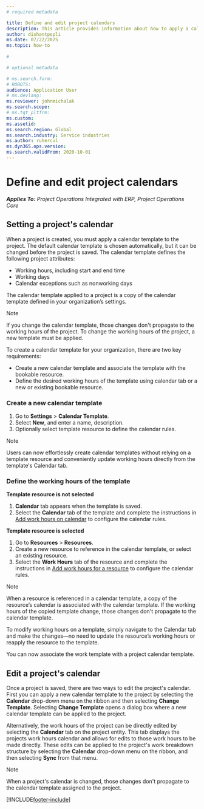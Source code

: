 ```yaml
---
# required metadata

title: Define and edit project calendars
description: This article provides information about how to apply a calendar template to a project to track the project schedule.
author: dishantpopli
ms.date: 07/22/2025
ms.topic: how-to
 
#

# optional metadata

# ms.search.form: 
# ROBOTS: 
audience: Application User
# ms.devlang: 
ms.reviewer: johnmichalak
ms.search.scope: 
# ms.tgt_pltfrm: 
ms.custom: 
ms.assetid: 
ms.search.region: Global
ms.search.industry: Service industries
ms.author: ruhercul
ms.dyn365.ops.version: 
ms.search.validFrom: 2020-10-01
---
```


# Define and edit project calendars

_**Applies To:** Project Operations Integrated with ERP, Project Operations Core_

## Setting a project's calendar

When a project is created, you must apply a calendar template to the project. The default calendar template is chosen automatically, but it can be changed before the project is saved. The calendar template defines the following project attributes:

- Working hours, including start and end time
- Working days
- Calendar exceptions such as nonworking days

The calendar template applied to a project is a copy of the calendar template defined in your organization’s settings.

> [!NOTE]
> If you change the calendar template, those changes don't propagate to the working hours of the project. To change the working hours of the project, a new template must be applied.

To create a calendar template for your organization, there are two key requirements:

- Create a new calendar template and associate the template with the bookable resource.
- Define the desired working hours of the template using calendar tab or a new or existing bookable resource.

### Create a new calendar template

1. Go to **Settings** \> **Calendar Template**.
2. Select **New**, and enter a name, description.
3. Optionally select template resource to define the calendar rules.

> [!NOTE]
> Users can now effortlessly create calendar templates without relying on a template resource and conveniently update working hours directly from the template's Calendar tab.

### Define the working hours of the template

**Template resource is not selected**
1. **Calendar** tab appears when the template is saved.
2. Select the **Calendar** tab of the template and complete the instructions in [Add work hours on calendar](/dynamics365/field-service/set-work-hours-resource) to configure the calendar rules.

**Template resource is selected**

1. Go to **Resources** \> **Resources**.
3. Create a new resource to reference in the calendar template, or select an existing resource.
3. Select the **Work Hours** tab of the resource and complete the instructions in [Add work hours for a resource](/dynamics365/field-service/set-work-hours-resource) to configure the calendar rules.


> [!NOTE]
> When a resource is referenced in a calendar template, a copy of the resource’s calendar is associated with the calendar template. If the working hours of the copied template change, those changes don't propagate to the calendar template.
> 
> To modify working hours on a template, simply navigate to the Calendar tab and make the changes—no need to update the resource’s working hours or reapply the resource to the template.

You can now associate the work template with a project calendar template.

## Edit a project's calendar

Once a project is saved, there are two ways to edit the project's calendar. First you can apply a new calendar template to the project by selecting the **Calendar** drop-down menu on the ribbon and then selecting **Change Template**. Selecting **Change Template** opens a dialog box where a new calendar template can be applied to the project.

Alternatively, the work hours of the project can be directly edited by selecting the **Calendar** tab on the project entity. This tab displays the projects work hours calendar and allows for edits to those work hours to be made directly. These edits can be applied to the project's work breakdown structure by selecting the **Calendar** drop-down menu on the ribbon, and then selecting **Sync** from that menu.

> [!NOTE]
> When a project's calendar is changed, those changes don't propagate to the calendar template assigned to the project.

[!INCLUDE[footer-include](../includes/footer-banner.md)]

